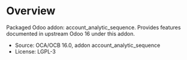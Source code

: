 # Overview

Packaged Odoo addon: account_analytic_sequence. Provides features documented in upstream Odoo 16 under this addon.

- Source: OCA/OCB 16.0, addon account_analytic_sequence
- License: LGPL-3
